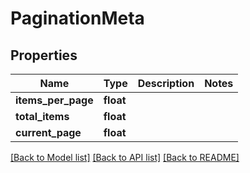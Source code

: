 # PaginationMeta

## Properties
Name | Type | Description | Notes
------------ | ------------- | ------------- | -------------
**items_per_page** | **float** |  | 
**total_items** | **float** |  | 
**current_page** | **float** |  | 

[[Back to Model list]](../README.md#documentation-for-models) [[Back to API list]](../README.md#documentation-for-api-endpoints) [[Back to README]](../README.md)

